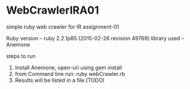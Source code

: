 # WebCrawlerIRA01
simple ruby web crawler for IR assignment-01

Ruby version - ruby 2.2.1p85 (2015-02-26 revision 49769)
library used - Anemone

steps to run
1. Install Anemone, open-uri using gem install <gem-name>
2. from Command line run: ruby webCrawler.rb
3. Results will be listed in a file.(TODO)
